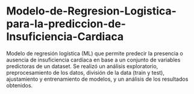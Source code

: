 # Modelo-de-Regresion-Logistica-para-la-prediccion-de-Insuficiencia-Cardiaca
Modelo de regresión logística (ML) que permite predecir la presencia o ausencia de insuficiencia cardíaca en base a un conjunto de variables predictoras de un dataset. Se realizó un análisis exploratorio, preprocesamiento de los datos, división de la data (train y test), ajustamiento y entrenamiento de modelos, y un análisis de los resultados obtenidos.
